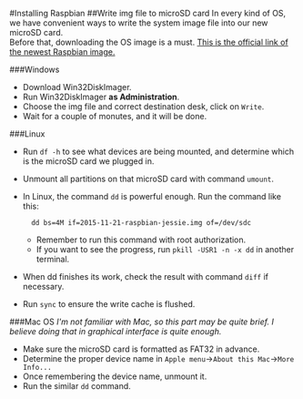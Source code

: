 #Installing Raspbian
##Write img file to microSD card
In every kind of OS, we have convenient ways to write the system image file into our new microSD card.  
Before that, downloading the OS image is a must. [This is the official link of the newest Raspbian image.](https://downloads.raspberrypi.org/raspbian_latest)

###Windows
* Download Win32DiskImager.
* Run Win32DiskImager **as Administration**.
* Choose the img file and correct destination desk, click on `Write`.
* Wait for a couple of monutes, and it will be done.

###Linux
* Run `df -h` to see what devices are being mounted, and determine which is the microSD card we plugged in.
* Unmount all partitions on that microSD card with command `umount`.
* In Linux, the command `dd` is powerful enough. Run the command like this:  

		dd bs=4M if=2015-11-21-raspbian-jessie.img of=/dev/sdc
	* Remember to run this command with root authorization.
	* If you want to see the progress, run `pkill -USR1 -n -x dd` in another terminal.
* When dd finishes its work, check the result with command `diff` if necessary.
* Run `sync` to ensure the write cache is flushed.

###Mac OS
*I'm not familiar with Mac, so this part may be quite brief. I believe doing that in graphical interface is quite enough.*

* Make sure the microSD card is formatted as FAT32 in advance.
* Determine the proper device name in `Apple menu`->`About this Mac`->`More Info...`
* Once remembering the device name, unmount it.
* Run the similar `dd` command.